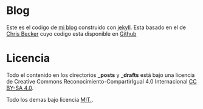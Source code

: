# Blog

Este es el codigo de [mi blog](http://israelmgo.github.io) construido con [jekyll](http://jekyllrb.com/).
Esta basado en el de [Chris Becker](http://becker.am/) cuyo codigo esta disponible en [Github](https://github.com/Cbeck527/becker.am)

# Licencia

Todo el contenido en los directorios **_posts** y **_drafts** está bajo una licencia de Creative Commons Reconocimiento-CompartirIgual 4.0 Internacional 
[CC BY-SA 4.0](http://creativecommons.org/licenses/by-nc-sa/3.0/).

Todo los demas bajo licencia [MIT.](http://opensource.org/licenses/MIT).
